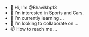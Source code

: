 - 👋 Hi, I’m @Bhavikbp13
- 👀 I’m interested in Sports and Cars.
- 🌱 I’m currently learning ...
- 💞️ I’m looking to collaborate on ...
- 📫 How to reach me ...

<!---
Bhavikbp13/Bhavikbp13 is a ✨ special ✨ repository because its `README.md` (this file) appears on your GitHub profile.
You can click the Preview link to take a look at your changes.
--->
